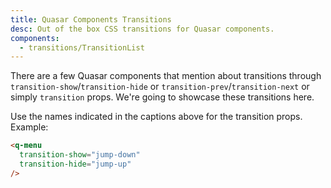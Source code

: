 ```yaml
---
title: Quasar Components Transitions
desc: Out of the box CSS transitions for Quasar components.
components:
  - transitions/TransitionList
---
```


There are a few Quasar components that mention about transitions through `transition-show`/`transition-hide` or `transition-prev`/`transition-next` or simply `transition` props. We're going to showcase these transitions here.

<transition-list />

Use the names indicated in the captions above for the transition props. Example:

```html
<q-menu
  transition-show="jump-down"
  transition-hide="jump-up"
/>
```
